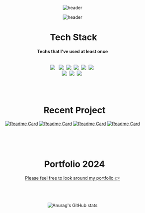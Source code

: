 <link href="https://emoji-css.afeld.me/emoji.css" rel="stylesheet">

<div align='center'>

![header](https://capsule-render.vercel.app/api?type=venom&height=300&text=ChoHyangKim)

![header](https://capsule-render.vercel.app/api?type=waving&height=200)

</div>

<!-- ![Anurag's GitHub stats](https://github-readme-stats.vercel.app/api?username=chkim9910&show_icons=true&theme=transparent&) -->
<h1 align='center'><i class="em em-hammer_and_pick" aria-role="presentation" aria-label=""></i>&nbsp Tech Stack&nbsp <i class="em em-hammer_and_pick" aria-role="presentation" aria-label=""></i></h1>
<h4  align='center'>Techs that I've used at least once</h4>
<br/>

<div align='center'>
<img src="https://img.shields.io/badge/Javascript-F7DF1E?style=flat-square&logo=Javascript&logoColor=white"/></a> &nbsp 
<img src="https://img.shields.io/badge/React-61DAFB?style=flat-square&logo=React&logoColor=white"/></a>&nbsp 
<img src="https://img.shields.io/badge/HTML5-E34F26?style=flat-square&logo=HTML5&logoColor=white"/></a>&nbsp 
<img src="https://img.shields.io/badge/CSS3-1572B6?style=flat-square&logo=CSS3&logoColor=white"/></a>&nbsp 
<img src="https://img.shields.io/badge/SASS-CC6699?style=flat-square&logo=SASS&logoColor=white"/></a>&nbsp 
<img src="https://img.shields.io/badge/Python-3766AB?style=flat-square&logo=Python&logoColor=white"/></a>&nbsp <br/>
<img src="https://img.shields.io/badge/Figma-F24E1E?style=flat-square&logo=Figma&logoColor=white"/></a>&nbsp 
<img src="https://img.shields.io/badge/Adobe Photoshop-31A8FF?style=flat-square&logo=AdobePhotoshop&logoColor=white"/></a>&nbsp 
<img src="https://img.shields.io/badge/Adobe Illustrator-FF9A00?style=flat-square&logo=Adobe Illustrator&logoColor=white"/></a>&nbsp 
</div>
<br/>
<br/>
<br/>

<h1 align='center'><i class="em em-butterfly" aria-role="presentation" aria-label="BUTTERFLY"></i>&nbsp Recent Project <i class="em em-butterfly" aria-role="presentation" aria-label="BUTTERFLY"></i></h1>
<div align='center'>

[![Readme Card](https://github-readme-stats.vercel.app/api/pin/?username=chkim9910&repo=x2y2-Renewal&theme=omni)](https://github.com/chkim9910/x2y2-Renewal)
[![Readme Card](https://github-readme-stats.vercel.app/api/pin/?username=chkim9910&repo=KAWA-Renewal&theme=ambient_gradient)](https:///github.com/chkim9910/KAWA-Renewal)
[![Readme Card](https://github-readme-stats.vercel.app/api/pin/?username=chkim9910&repo=KNB-Renewal&theme=ambient_gradient)](https:///github.com/chkim9910/KNB-Renewal)
[![Readme Card](https://github-readme-stats.vercel.app/api/pin/?username=chkim9910&repo=Chanel22bag-Renewal&theme=omni)](https:///github.com/chkim9910/Chanel22bag-Renewal)

</div>
<br/>
<br/>
<br/>

<h1 align='center'>&nbsp Portfolio 2024</h1>
<div align="center">
<a href="https://shantierra.me/">Please feel free to look around my portfolio 👉</a>
</div>
<br/>
<br/>
<br/>

<div align="center">

![Anurag's GitHub stats](https://github-readme-stats.vercel.app/api?username=chkim9910&theme=buefy&rank_icon=github)

<!-- [![Top Langs](https://github-readme-stats.vercel.app/api/top-langs/?username=anuraghazra&layout=donut&theme=omni)](https://github.com/anuraghazra/github-readme-stats) -->
</div>
<br/>
<br/>

<!--
**chkim9910/chkim9910** is a ✨ _special_ ✨ repository because its `README.md` (this file) appears on your GitHub profile.

Here are some ideas to get you started:

- 🔭 I’m currently working on ...
- 🌱 I’m currently learning ...
- 👯 I’m looking to collaborate on ...
- 🤔 I’m looking for help with ...
- 💬 Ask me about ...
- 📫 How to reach me: ...
- 😄 Pronouns: ...
- ⚡ Fun fact: ...
-->

